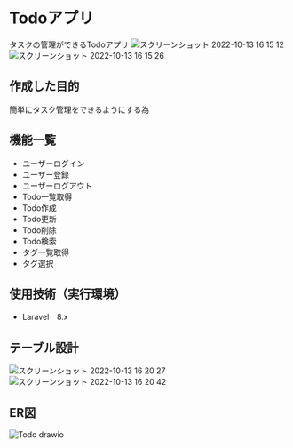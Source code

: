 
# Todoアプリ
タスクの管理ができるTodoアプリ
![スクリーンショット 2022-10-13 16 15 12](https://user-images.githubusercontent.com/109803113/195528105-bb112c71-7b04-4d05-8352-51592e19c520.png)
![スクリーンショット 2022-10-13 16 15 26](https://user-images.githubusercontent.com/109803113/195528127-427db83c-2c14-4978-a00a-f7ad55910065.png)


## 作成した目的
簡単にタスク管理をできるようにする為

## 機能一覧
- ユーザーログイン
- ユーザー登録
- ユーザーログアウト
- Todo一覧取得
- Todo作成
- Todo更新
- Todo削除
- Todo検索
- タグ一覧取得
- タグ選択

## 使用技術（実行環境）
- Laravel　8.x

## テーブル設計
![スクリーンショット 2022-10-13 16 20 27](https://user-images.githubusercontent.com/109803113/195528972-0ba971d3-c176-4946-83ba-c914a2b91ab9.png)
![スクリーンショット 2022-10-13 16 20 42](https://user-images.githubusercontent.com/109803113/195528990-096ac4d2-bb27-445a-9262-761466bf63b1.png)

## ER図
![Todo drawio](https://user-images.githubusercontent.com/109803113/195530354-443cc7fb-4fe8-475c-aad6-1af6c4bdf056.png)
